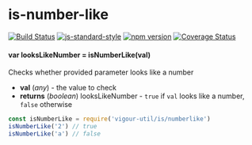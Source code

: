 # is-number-like

<!-- VDOC.badges travis; standard; npm; coveralls -->
<!-- DON'T EDIT THIS SECTION (including comments), INSTEAD RE-RUN `vdoc` TO UPDATE -->
[![Build Status](https://travis-ci.org/vigour-io/is-number-like.svg?branch=master)](https://travis-ci.org/vigour-io/is-number-like)
[![js-standard-style](https://img.shields.io/badge/code%20style-standard-brightgreen.svg)](http://standardjs.com/)
[![npm version](https://badge.fury.io/js/is-number-like.svg)](https://badge.fury.io/js/is-number-like)
[![Coverage Status](https://coveralls.io/repos/github/vigour-io/is-number-like/badge.svg?branch=master)](https://coveralls.io/github/vigour-io/is-number-like?branch=master)

<!-- VDOC END -->

<!-- VDOC.jsdoc isNumberLike -->
<!-- DON'T EDIT THIS SECTION (including comments), INSTEAD RE-RUN `vdoc` TO UPDATE -->
#### var looksLikeNumber = isNumberLike(val)

Checks whether provided parameter looks like a number
- **val** (*any*) - the value to check
- **returns** (*boolean*) looksLikeNumber - `true` if `val` looks like a number, `false` otherwise

<!-- VDOC END -->


```javascript
const isNumberLike = require('vigour-util/is/numberlike')
isNumberLike('2') // true
isNumberLike('a') // false
```
